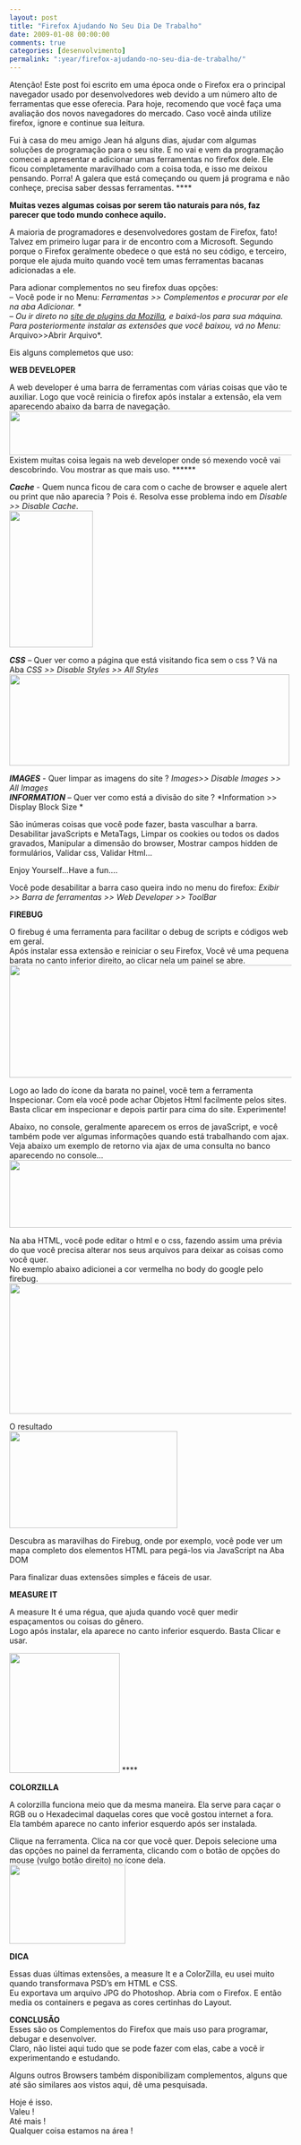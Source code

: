 ```yaml
---
layout: post
title: "Firefox Ajudando No Seu Dia De Trabalho"
date: 2009-01-08 00:00:00
comments: true
categories: [desenvolvimento]
permalink: ":year/firefox-ajudando-no-seu-dia-de-trabalho/"
---
```


<div id="atencao">
  Atenção! Este post foi escrito em uma época onde o Firefox era o principal navegador usado por desenvolvedores web devido a um número alto de ferramentas que esse oferecia. Para hoje, recomendo que você faça uma avaliação dos novos navegadores do mercado. Caso você ainda utilize firefox, ignore e continue sua leitura.
</div>


<p>Fui à casa do meu amigo Jean há alguns dias, ajudar com algumas soluções de programação para o seu site. E no vai e vem da programação comecei a apresentar e adicionar umas ferramentas no firefox dele. Ele ficou completamente maravilhado com a coisa toda, e isso me deixou pensando. Porra! A galera que está começando ou quem já programa e não conheçe, precisa saber dessas ferramentas. ****</p>

<p><strong>Muitas vezes algumas coisas por serem tão naturais para nós, faz parecer que todo mundo conhece aquilo.</strong></p>

<p>A maioria de programadores e desenvolvedores gostam de Firefox, fato!<br/>
Talvez em primeiro lugar para ir de encontro com a Microsoft. Segundo porque o Firefox geralmente obedece o que está no seu código, e terceiro, porque ele ajuda muito quando você tem umas ferramentas bacanas adicionadas a ele.</p>

<p>Para adionar complementos no seu firefox duas opções:<br/>
&#8211; Você pode ir no Menu: <em>Ferramentas >> Complementos e procurar por ele na aba Adicionar. *<br/>
&#8211; Ou ir direto no <a href="https://addons.mozilla.org/pt-BR/firefox/">site de plugins da Mozilla</a>, e baixá-los para sua máquina. Para posteriormente instalar as extensões que você baixou, vá no Menu: </em>Arquivo>>Abrir Arquivo*.</p>

<p>Eis alguns complemetos que uso: <!--more--></p>

<p><strong>WEB DEVELOPER</strong></p>

<p>A web developer é uma barra de ferramentas com várias coisas que vão te auxiliar. Logo que você reinicia o firefox após instalar a extensão, ela vem aparecendo abaixo da barra de navegação. <a href="../../assets/uploads/2009/01/post0.jpg"><img class="alignnone size-full wp-image-23" title="post0" src="../../assets/uploads/2009/01/post0.jpg" alt="" width="627" height="79" /></a> Existem muitas coisa legais na web developer onde só mexendo você vai descobrindo. Vou mostrar as que mais uso. ******</p>

<p><em><strong>Cache</strong> </em>- Quem nunca ficou de cara com o cache de browser e aquele alert ou print que não aparecia ? Pois é. Resolva esse problema indo em <em>Disable >> Disable Cache</em>.<br/>
<a href="../../assets/uploads/2009/01/post.jpg"><img class="alignnone size-full wp-image-24" title="post" src="../../assets/uploads/2009/01/post.jpg" alt="" width="149" height="244" /></a><br style='clear: both;' /></p>

<p><strong><em>CSS</em></strong> &#8211; Quer ver como a página que está visitando fica sem o css ? Vá na Aba <em>CSS >> Disable Styles >> All Styles</em><br/>
<a href="../../assets/uploads/2009/01/post1.jpg"><img class="alignnone size-full wp-image-25" title="post1" src="../../assets/uploads/2009/01/post1.jpg" alt="" width="500" height="163" /></a><br style='clear: both;' /></p>

<p><em><strong>IMAGES</strong> </em>- Quer limpar as imagens do site ? <em>Images>> Disable Images >> All Images</em> <strong><em><br/>
INFORMATION</em></strong> &#8211; Quer ver como está a divisão do site ? *Information >> Display Block Size *</p>

<p>São inúmeras coisas que você pode fazer, basta vasculhar a barra. Desabilitar javaScripts e MetaTags, Limpar os cookies ou todos os dados gravados, Manipular a dimensão do browser, Mostrar campos hidden de formulários, Validar css, Validar Html&#8230;</p>

<p>Enjoy Yourself&#8230;Have a fun&#8230;.</p>

<p>Você pode desabilitar a barra caso queira indo no menu do firefox: <em>Exibir >> Barra de ferramentas >> Web Developer >> ToolBar</em></p>

<p><strong>FIREBUG </strong></p>

<p>O firebug é uma ferramenta para facilitar o debug de scripts e códigos web em geral.<br/>
Após instalar essa extensão e reiniciar o seu Firefox, Você vê uma pequena barata no canto inferior direito, ao clicar nela um painel se abre.<br/>
<a href="../../assets/uploads/2009/01/post2.jpg"><img class="alignnone size-full wp-image-26" title="post2" src="../../assets/uploads/2009/01/post2.jpg" alt="" width="604" height="201" /></a><br style='clear: both;' /></p>

<p>Logo ao lado do ícone da barata no painel, você tem a ferramenta Inspecionar. Com ela você pode achar Objetos Html facilmente pelos sites.<br/>
Basta clicar em inspecionar e depois partir para cima do site. Experimente!</p>

<p>Abaixo, no console, geralmente aparecem os erros de javaScript, e você também pode ver algumas informações quando está trabalhando com ajax.<br/>
Veja abaixo um exemplo de retorno via ajax de uma consulta no banco aparecendo no console&#8230;<br/>
<a href="../../assets/uploads/2009/01/post4.jpg"><img class="alignnone size-full wp-image-27" title="post4" src="../../assets/uploads/2009/01/post4.jpg" alt="" width="632" height="121" /></a><br style='clear: both;' /></p>

<p>Na aba HTML, você pode editar o html e o css, fazendo assim uma prévia do que você precisa alterar nos seus arquivos para deixar as coisas como você quer.<br/>
No exemplo abaixo adicionei a cor vermelha no body do google pelo firebug.<br/>
<a href="../../assets/uploads/2009/01/post5.jpg"><img class="alignnone size-full wp-image-28" title="post5" src="../../assets/uploads/2009/01/post5.jpg" alt="" width="636" height="233" /></a><br style='clear: both;' /></p>

<p>O resultado<br/>
<a href="../../assets/uploads/2009/01/post6.jpg"><img class="alignnone size-medium wp-image-29" title="post6" src="../../assets/uploads/2009/01/post6.jpg" alt="" width="300" height="173" /></a><br style='clear: both;' /></p>

<p>Descubra as maravilhas do Firebug, onde por exemplo, você pode ver um mapa completo dos elementos HTML para pegá-los via JavaScript na Aba DOM</p>

<p>Para finalizar duas extensões simples e fáceis de usar.</p>

<p><strong>MEASURE IT </strong></p>

<p>A measure It é uma régua, que ajuda quando você quer medir espaçamentos ou coisas do gênero.<br/>
Logo após instalar, ela aparece no canto inferior esquerdo. Basta Clicar e usar.</p>

<p><a href="../../assets/uploads/2009/01/post7.jpg"><img class="alignnone size-full wp-image-30" title="post7" src="../../assets/uploads/2009/01/post7.jpg" alt="" width="197" height="214" /></a> ****<br style='clear: both;' /></p>

<p><strong>COLORZILLA</strong></p>

<p>A colorzilla funciona meio que da mesma maneira. Ela serve para caçar o RGB ou o Hexadecimal daquelas cores que você gostou internet a fora.<br/>
Ela também aparece no canto inferior esquerdo após ser instalada.</p>

<p>Clique na ferramenta. Clica na cor que você quer. Depois selecione uma das opções no painel da ferramenta, clicando com o botão de opções do mouse (vulgo botão direito) no ícone dela.<br/>
<a href="../../assets/uploads/2009/01/post8.jpg"><img class="alignnone size-full wp-image-31" title="post8" src="../../assets/uploads/2009/01/post8.jpg" alt="" width="207" height="141" /></a><br style='clear: both;' /></p>

<p><strong>DICA</strong></p>

<p>Essas duas últimas extensões, a measure It e a ColorZilla, eu usei muito quando transformava PSD&#8217;s em HTML e CSS.<br/>
Eu exportava um arquivo JPG do Photoshop. Abria com o Firefox. E então media os containers e pegava as cores certinhas do Layout.</p>

<p><strong>CONCLUSÃO</strong><br/>
Esses são os Complementos do Firefox que mais uso para programar, debugar e desenvolver.<br/>
Claro, não listei aqui tudo que se pode fazer com elas, cabe a você ir experimentando e estudando.</p>

<p>Alguns outros Browsers também disponibilizam complementos, alguns que até são similares aos vistos aqui, dê uma pesquisada.</p>

<p>Hoje é isso.<br/>
Valeu !<br/>
Até mais !<br/>
Qualquer coisa estamos na área !</p>